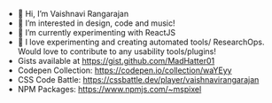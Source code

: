 - 👋 Hi, I’m Vaishnavi Rangarajan
- 👀 I’m interested in design, code and music!
- 🌱 I’m currently experimenting with ReactJS
- 💞️ I love experimenting and creating automated tools/ ResearchOps. Would love to contribute to any usability tools/plugins!
- Gists available at https://gist.github.com/MadHatter01
- Codepen Collection: https://codepen.io/collection/waYEyy
- CSS Code Battle: https://cssbattle.dev/player/vaishnavirangarajan
- NPM Packages: https://www.npmjs.com/~mspixel
<!-- - 📫 How to reach me ... I’m looking to collaborate on pet projects-->

<!---
MadHatter01/MadHatter01 is a ✨ special ✨ repository because its `README.md` (this file) appears on your GitHub profile.
You can click the Preview link to take a look at your changes.
--->
